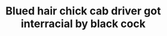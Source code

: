 ---
layout: post
title: Blued hair chick cab driver got interracial by black cock
duration: '06:54'
view: 250
rate: 2
video: 'https://flashservice.xvideos.com/embedframe/25339355'
priority: 0.9
changefreq: daily
---